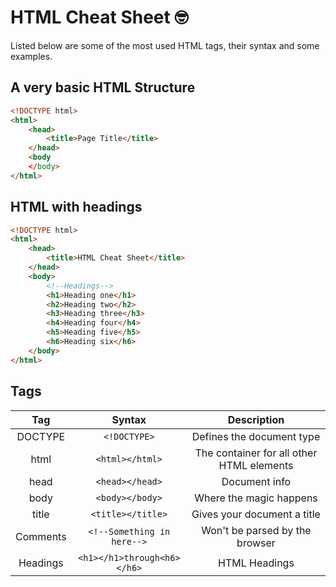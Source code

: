 # HTML Cheat Sheet :nerd_face:
Listed below are some of the most used HTML tags, their syntax and some examples.

## A very basic HTML Structure
```html
<!DOCTYPE html>
<html>
 	<head>
		<title>Page Title</title>
   	</head>
   	<body
   	</body>
</html>
```

## HTML with headings
```html
<!DOCTYPE html>
<html>
	<head>
		<title>HTML Cheat Sheet</title>
	</head>
	<body>
		<!--Headings-->
		<h1>Heading one</h1>
		<h2>Heading two</h2>
		<h3>Heading three</h3>
		<h4>Heading four</h4>
		<h5>Heading five</h5>
		<h6>Heading six</h6>
	</body>
</html>
```

## Tags
| 	Tag 	   | 	Syntax                     | Description 	                             |
| 	:---:      |     :---:                     |	:---:                                    |
| DOCTYPE  	   | `<!DOCTYPE>`                  | Defines the document type                   |
| html         | `<html></html>`               | The container for all other HTML elements   |
| head         | `<head></head>`               | Document info                               |
| body         | `<body></body>`     		   | Where the magic happens                     |
| title        | `<title></title>`    		   | Gives your document a title                 |
| Comments     | `<!--Something in here-->`    | Won't be parsed by the browser              |
| Headings     | `<h1></h1>through<h6></h6>`   | HTML Headings                               |



